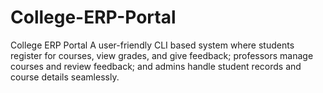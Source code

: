 # College-ERP-Portal
College ERP Portal A user-friendly CLI based system where students register for courses, view grades, and give feedback; professors manage courses and review feedback; and admins handle student records and course details seamlessly.
